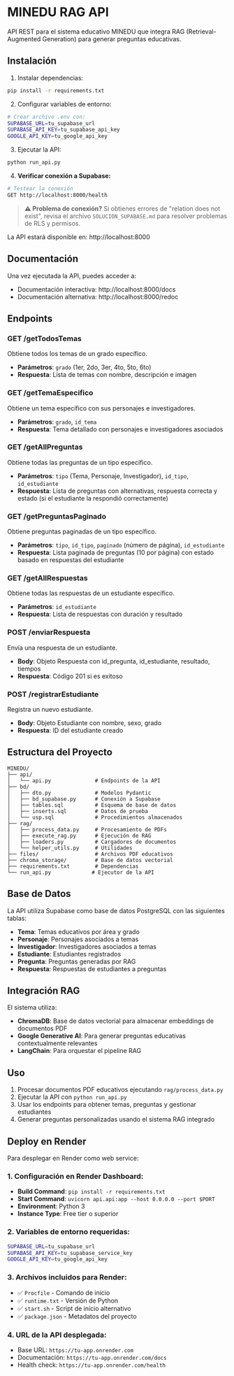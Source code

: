 # MINEDU RAG API

API REST para el sistema educativo MINEDU que integra RAG (Retrieval-Augmented Generation) para generar preguntas educativas.

## Instalación

1. Instalar dependencias:
```bash
pip install -r requirements.txt
```

2. Configurar variables de entorno:
```bash
# Crear archivo .env con:
SUPABASE_URL=tu_supabase_url
SUPABASE_API_KEY=tu_supabase_api_key
GOOGLE_API_KEY=tu_google_api_key
```

3. Ejecutar la API:
```bash
python run_api.py
```

4. **Verificar conexión a Supabase:**
```bash
# Testear la conexión
GET http://localhost:8000/health
```

> **⚠️ Problema de conexión?** Si obtienes errores de "relation does not exist", revisa el archivo `SOLUCION_SUPABASE.md` para resolver problemas de RLS y permisos.

La API estará disponible en: http://localhost:8000

## Documentación

Una vez ejecutada la API, puedes acceder a:
- Documentación interactiva: http://localhost:8000/docs
- Documentación alternativa: http://localhost:8000/redoc

## Endpoints

### GET /getTodosTemas
Obtiene todos los temas de un grado específico.
- **Parámetros**: `grado` (1er, 2do, 3er, 4to, 5to, 6to)
- **Respuesta**: Lista de temas con nombre, descripción e imagen

### GET /getTemaEspecifico
Obtiene un tema específico con sus personajes e investigadores.
- **Parámetros**: `grado`, `id_tema`
- **Respuesta**: Tema detallado con personajes e investigadores asociados

### GET /getAllPreguntas
Obtiene todas las preguntas de un tipo específico.
- **Parámetros**: `tipo` (Tema, Personaje, Investigador), `id_tipo`, `id_estudiante`
- **Respuesta**: Lista de preguntas con alternativas, respuesta correcta y estado (si el estudiante la respondió correctamente)

### GET /getPreguntasPaginado
Obtiene preguntas paginadas de un tipo específico.
- **Parámetros**: `tipo`, `id_tipo`, `paginado` (número de página), `id_estudiante`
- **Respuesta**: Lista paginada de preguntas (10 por página) con estado basado en respuestas del estudiante

### GET /getAllRespuestas
Obtiene todas las respuestas de un estudiante específico.
- **Parámetros**: `id_estudiante`
- **Respuesta**: Lista de respuestas con duración y resultado

### POST /enviarRespuesta
Envía una respuesta de un estudiante.
- **Body**: Objeto Respuesta con id_pregunta, id_estudiante, resultado, tiempos
- **Respuesta**: Código 201 si es exitoso

### POST /registrarEstudiante
Registra un nuevo estudiante.
- **Body**: Objeto Estudiante con nombre, sexo, grado
- **Respuesta**: ID del estudiante creado

## Estructura del Proyecto

```
MINEDU/
├── api/
│   └── api.py              # Endpoints de la API
├── bd/
│   ├── dto.py              # Modelos Pydantic
│   ├── bd_supabase.py      # Conexión a Supabase
│   ├── tables.sql          # Esquema de base de datos
│   ├── inserts.sql         # Datos de prueba
│   └── usp.sql             # Procedimientos almacenados
├── rag/
│   ├── process_data.py     # Procesamiento de PDFs
│   ├── execute_rag.py      # Ejecución de RAG
│   ├── loaders.py          # Cargadores de documentos
│   └── helper_utils.py     # Utilidades
├── files/                  # Archivos PDF educativos
├── chroma_storage/         # Base de datos vectorial
├── requirements.txt        # Dependencias
└── run_api.py             # Ejecutor de la API
```

## Base de Datos

La API utiliza Supabase como base de datos PostgreSQL con las siguientes tablas:
- **Tema**: Temas educativos por área y grado
- **Personaje**: Personajes asociados a temas
- **Investigador**: Investigadores asociados a temas
- **Estudiante**: Estudiantes registrados
- **Pregunta**: Preguntas generadas por RAG
- **Respuesta**: Respuestas de estudiantes a preguntas

## Integración RAG

El sistema utiliza:
- **ChromaDB**: Base de datos vectorial para almacenar embeddings de documentos PDF
- **Google Generative AI**: Para generar preguntas educativas contextualmente relevantes
- **LangChain**: Para orquestar el pipeline RAG

## Uso

1. Procesar documentos PDF educativos ejecutando `rag/process_data.py`
2. Ejecutar la API con `python run_api.py`
3. Usar los endpoints para obtener temas, preguntas y gestionar estudiantes
4. Generar preguntas personalizadas usando el sistema RAG integrado

## Deploy en Render

Para desplegar en Render como web service:

### 1. Configuración en Render Dashboard:
- **Build Command**: `pip install -r requirements.txt`
- **Start Command**: `uvicorn api.api:app --host 0.0.0.0 --port $PORT`
- **Environment**: Python 3
- **Instance Type**: Free tier o superior

### 2. Variables de entorno requeridas:
```bash
SUPABASE_URL=tu_supabase_url
SUPABASE_API_KEY=tu_supabase_service_key
GOOGLE_API_KEY=tu_google_api_key
```

### 3. Archivos incluidos para Render:
- ✅ `Procfile` - Comando de inicio
- ✅ `runtime.txt` - Versión de Python
- ✅ `start.sh` - Script de inicio alternativo
- ✅ `package.json` - Metadatos del proyecto

### 4. URL de la API desplegada:
- Base URL: `https://tu-app.onrender.com`
- Documentación: `https://tu-app.onrender.com/docs`
- Health check: `https://tu-app.onrender.com/health`
